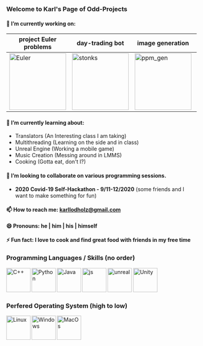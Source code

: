 ### Welcome to Karl's Page of Odd-Projects

#### 🔭 I’m currently working on: 
project Euler problems | day-trading bot | image generation | image manipulation
-----------------------|-----------------|------------------|-------------------
<img alt="Euler" src="https://pbs.twimg.com/profile_images/1586710859/Leonhard_Euler.jpg" width=150 align="center"/> |<img alt="stonks" src="https://m.media-amazon.com/images/I/81l-+mFDVzL._SS500_.jpg" width=150 align="center"/> | <img alt="ppm_gen" src="https://i.imgur.com/VJIs61b.jpg" width=150 align="center"/> | <img alt=pix_convert src="https://i.imgur.com/UO2rEfh.jpeg" width=150 align="center"/>

#### 🌱 I’m currently learning about: 
* Translators     (An Interesting class I am taking)
* Multithreading  (Learning on the side and in class)
* Unreal Engine   (Working a mobile game)
* Music Creation  (Messing around in LMMS)
* Cooking         (Gotta eat, don't I?)

#### 👯 I’m looking to collaborate on various programming sessions.  
* **2020 Covid-19 Self-Hackathon - 9/11-12/2020** (some friends and I want to make something for fun)
#### 📫 How to reach me: **karllodholz@gmail.com**
#### 😄 Pronouns: he | him | his | himself
#### ⚡ Fun fact: I love to cook and find great food with friends in my free time

### Programming Languages / Skills (no order)
<img alt="C++" src="https://user-images.githubusercontent.com/42747200/46140125-da084900-c26d-11e8-8ea7-c45ae6306309.png" alt="C++" width=64 align="left"/>
<img alt="Python" src="https://cdn3.iconfinder.com/data/icons/logos-and-brands-adobe/512/267_Python-512.png" width=64 align="left"/>
<img alt="Java" src="https://cdn.iconscout.com/icon/free/png-256/java-23-225999.png" width=64 align="left"/>
<img alt="js" src="https://coryrylan.com/assets/images/posts/types/javascript-1280x960.png" width=64 align="left"/>
<img alt="unreal" src="https://cdn.iconscout.com/icon/free/png-512/unreal-engine-3-599431.png" width=64 alighn="left"/>
<img alt="Unity" src="https://cdn4.iconfinder.com/data/icons/logos-brands-5/24/unity-512.png" width=64/>

### Perfered Operating System (high to low)
<img alt="Linux" src="https://cdn3.iconfinder.com/data/icons/logos-brands-3/24/logo_brand_brands_logos_linux-512.png" width=64 align="left"/>
<img alt="Windows" src="https://icons-for-free.com/iconfiles/png/512/windows+icon-1320183248795058577.png" width=64 align="left"/>
<img alt="MacOs" src="https://cdn.osxdaily.com/wp-content/uploads/2013/11/finder.png" width=64 align="left"/>
